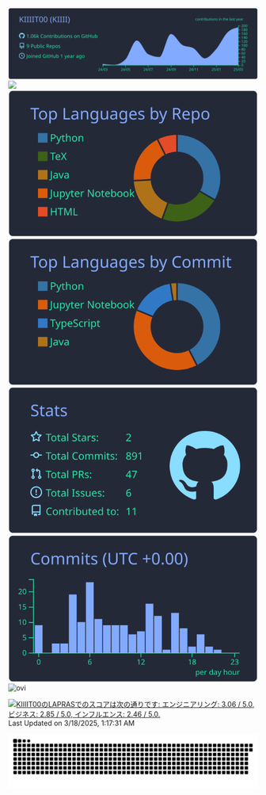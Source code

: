 
[![](https://raw.githubusercontent.com/KIIIIT00/KIIII/main/profile-summary-card-output/blueberry/0-profile-details.svg)](https://github.com/vn7n24fzkq/github-profile-summary-cards)
<img src="https://github-profile-trophy.vercel.app/?username=KIIIIT00&theme=juicyfresh&no-bg=true" />
[![](https://raw.githubusercontent.com/KIIIIT00/KIIII/main/profile-summary-card-output/blueberry/1-repos-per-language.svg)](https://github.com/vn7n24fzkq/github-profile-summary-cards) [![](https://raw.githubusercontent.com/KIIIIT00/KIIII/main/profile-summary-card-output/blueberry/2-most-commit-language.svg)](https://github.com/vn7n24fzkq/github-profile-summary-cards)
[![](https://raw.githubusercontent.com/KIIIIT00/KIIII/main/profile-summary-card-output/blueberry/3-stats.svg)](https://github.com/vn7n24fzkq/github-profile-summary-cards) [![](https://raw.githubusercontent.com/KIIIIT00/KIIII/main/profile-summary-card-output/blueberry/4-productive-time.svg)](https://github.com/vn7n24fzkq/github-profile-summary-cards)
<img src="https://github-readme-stats.vercel.app/api?username=KIIIIT00&show_icons=true&locale=en&theme=chartreuse-dark" alt="ovi" width="410" /></p>

<!--START_SECTION:lapras-card-->
<p ><a href="https://lapras.com/public/KIIIIT00" target="_blank" rel="noopener noreferrer"><img alt="KIIIIT00のLAPRASでのスコアは次の通りです: エンジニアリング: 3.06 / 5.0, ビジネス: 2.85 / 5.0, インフルエンス: 2.46 / 5.0." src="https://lapras-card-generator.vercel.app/api/svg?e=3.06&b=2.85&i=2.46&b1=%23020E27&b2=%230E5593&i1=%23030E21&i2=%231688BF&l=ja" width="400" ></a>  
Last Updated on 3/18/2025, 1:17:31 AM</p>
<!--END_SECTION:lapras-card-->

<picture>
  <source media="(prefers-color-scheme: dark)" srcset="https://raw.githubusercontent.com/obregonia1/obregonia1/master/img/snake-dark.svg">
  <source media="(prefers-color-scheme: light)" srcset="https://raw.githubusercontent.com/obregonia1/obregonia1/master/img/snake.svg">
  <img alt="github contribution grid snake animation" src="https://raw.githubusercontent.com/obregonia1/obregonia1/master/img/snake.svg">
</picture>

